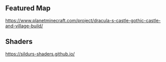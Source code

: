 ## Featured Map

https://www.planetminecraft.com/project/dracula-s-castle-gothic-castle-and-village-build/


## Shaders

https://sildurs-shaders.github.io/
